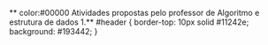 ** color:#00000 Atividades propostas pelo professor de Algoritmo e estrutura de dados 1.**
#header {
	border-top: 10px solid #11242e;
	background: #193442;
}
